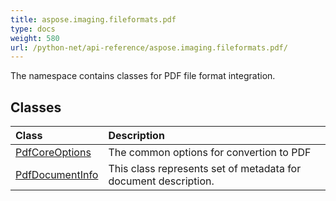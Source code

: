 ```yaml
---
title: aspose.imaging.fileformats.pdf
type: docs
weight: 580
url: /python-net/api-reference/aspose.imaging.fileformats.pdf/
---
```



The namespace contains classes for PDF file format integration.

## **Classes**
|**Class**|**Description**|
| :- | :- |
|[PdfCoreOptions](/imaging/python-net/api-reference/aspose.imaging.fileformats.pdf/pdfcoreoptions/)|The common options for convertion to PDF|
|[PdfDocumentInfo](/imaging/python-net/api-reference/aspose.imaging.fileformats.pdf/pdfdocumentinfo/)|This class represents set of metadata for document description.|
